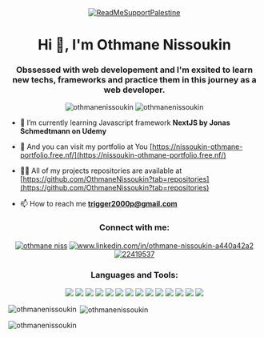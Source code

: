 <div align="center">
  <a href="https://getmoredonationsusa.com/campaign/gaza/FUNHJGXZCKQ/?utm_source=google&utm_medium=cpc&utm_campaign=21480680770&utm_content=705971831193&cid=Cj0KCQjwtZK1BhDuARIsAAy2Vztmpmn3Z3-uNmuuLXeqcfxwRTGpKA9UX1hMxJNSFcMDH-RCK5oQYZYaAmXQEALw_wcB">
    <img src="https://raw.githubusercontent.com/Safouene1/support-palestine-banner/master/banner-support.svg" alt="ReadMeSupportPalestine">
  </a>
</div>

<h1 align="center">Hi 👋, I'm Othmane Nissoukin</h1>
<h3 align="center">Obssessed with web developement and I'm exsited to learn new techs, frameworks and practice them in this journey as a web developer.</h3>

<p align="center"> <img src="https://raw.githubusercontent.com/Safouene1/support-palestine-banner/master/StandWithPalestine.svg" alt="othmanenissoukin" />  <img src="https://komarev.com/ghpvc/?username=othmanenissoukin&label=Profile%20views&color=27cbec&style=flat" alt="othmanenissoukin" /> </p>

- 🌱 I’m currently learning Javascript framework **NextJS by Jonas Schmedtmann on Udemy**

- 🚀 And you can visit my portfolio at You [https://nissoukin-othmane-portfolio.free.nf/](https://nissoukin-othmane-portfolio.free.nf/)
  
- 👨‍💻 All of my projects repositories are available at [https://github.com/OthmaneNissoukin?tab=repositories](https://github.com/OthmaneNissoukin?tab=repositories)

- 📫 How to reach me **trigger2000p@gmail.com**

<h3 align="center">Connect with me:</h3>
<p align="center">
<a href="https://codepen.io/othmane niss" target="blank"><img align="center" src="https://img.shields.io/badge/CodePen-000000.svg?style=for-the-badge&logo=CodePen&logoColor=white" alt="othmane niss" /></a>
<a href="https://www.linkedin.com/in/othmane-nissoukin" target="blank"><img align="center" src="https://img.shields.io/badge/LinkedIn-0A66C2.svg?style=for-the-badge&logo=LinkedIn&logoColor=white" alt="www.linkedin.com/in/othmane-nissoukin-a440a42a2" /></a>
<a href="https://stackoverflow.com/users/22419537" target="blank"><img align="center" src="https://img.shields.io/badge/Stack%20Overflow-F58025.svg?style=for-the-badge&logo=Stack-Overflow&logoColor=white" alt="22419537" /></a>
</p>

<h3 align="center">Languages and Tools:</h3>
<p align="center"> <img src="https://img.shields.io/badge/HTML5-E34F26.svg?style=for-the-badge&logo=HTML5&logoColor=white" />
<img src="https://img.shields.io/badge/CSS3-1572B6.svg?style=for-the-badge&logo=CSS3&logoColor=white" />
<img src="https://img.shields.io/badge/Bootstrap-7952B3.svg?style=for-the-badge&logo=Bootstrap&logoColor=white" />
<img src="https://img.shields.io/badge/Sass-CC6699.svg?style=for-the-badge&logo=Sass&logoColor=white" />
<img src="https://img.shields.io/badge/Tailwind%20CSS-06B6D4.svg?style=for-the-badge&logo=Tailwind-CSS&logoColor=white" />
<img src="https://img.shields.io/badge/JavaScript-F7DF1E.svg?style=for-the-badge&logo=JavaScript&logoColor=black" />
<img src="https://img.shields.io/badge/React-61DAFB.svg?style=for-the-badge&logo=React&logoColor=black" />
<img src="https://img.shields.io/badge/Redux-764ABC.svg?style=for-the-badge&logo=Redux&logoColor=white" />
<img src="https://img.shields.io/badge/PHP-777BB4.svg?style=for-the-badge&logo=PHP&logoColor=white" />
<img src="https://img.shields.io/badge/MySQL-4479A1.svg?style=for-the-badge&logo=MySQL&logoColor=white" />
<img src="https://img.shields.io/badge/Laravel-FF2D20.svg?style=for-the-badge&logo=Laravel&logoColor=white" />
<img src="https://img.shields.io/badge/MongoDB-47A248.svg?style=for-the-badge&logo=MongoDB&logoColor=white" />
<img src="https://img.shields.io/badge/Postman-FF6C37.svg?style=for-the-badge&logo=Postman&logoColor=white" />
<img src="https://img.shields.io/badge/Git-F05032.svg?style=for-the-badge&logo=Git&logoColor=white" /> </p>

<p><img align="left" src="https://github-readme-stats.vercel.app/api/top-langs?username=othmanenissoukin&show_icons=true&locale=en&layout=compact" alt="othmanenissoukin" /></p>

<p>&nbsp;<img align="center" src="https://github-readme-stats.vercel.app/api?username=othmanenissoukin&show_icons=true&theme=dracula&title_color=d7e515&text_color=e0e0e0&bg_color=373434&locale=en" alt="othmanenissoukin" /></p>

<p><img align="center" src="https://github-readme-streak-stats.herokuapp.com/?user=othmanenissoukin&theme=dark" alt="othmanenissoukin" /></p>

